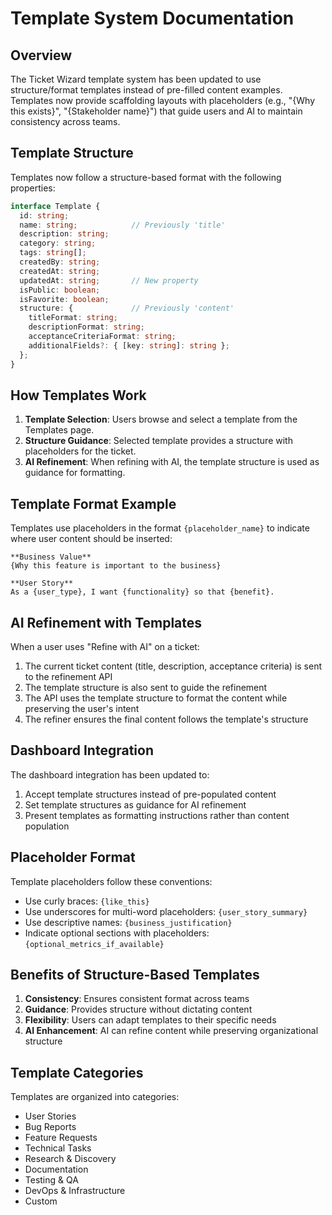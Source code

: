 # Template System Documentation

## Overview

The Ticket Wizard template system has been updated to use structure/format templates instead of pre-filled content examples. Templates now provide scaffolding layouts with placeholders (e.g., "{Why this exists}", "{Stakeholder name}") that guide users and AI to maintain consistency across teams.

## Template Structure

Templates now follow a structure-based format with the following properties:

```typescript
interface Template {
  id: string;
  name: string;            // Previously 'title'
  description: string;
  category: string;
  tags: string[];
  createdBy: string;
  createdAt: string;
  updatedAt: string;       // New property
  isPublic: boolean;
  isFavorite: boolean;
  structure: {             // Previously 'content'
    titleFormat: string;
    descriptionFormat: string;
    acceptanceCriteriaFormat: string;
    additionalFields?: { [key: string]: string };
  };
}
```

## How Templates Work

1. **Template Selection**: Users browse and select a template from the Templates page.
2. **Structure Guidance**: Selected template provides a structure with placeholders for the ticket.
3. **AI Refinement**: When refining with AI, the template structure is used as guidance for formatting.

## Template Format Example

Templates use placeholders in the format `{placeholder_name}` to indicate where user content should be inserted:

```
**Business Value**
{Why this feature is important to the business}

**User Story**
As a {user_type}, I want {functionality} so that {benefit}.
```

## AI Refinement with Templates

When a user uses "Refine with AI" on a ticket:

1. The current ticket content (title, description, acceptance criteria) is sent to the refinement API
2. The template structure is also sent to guide the refinement
3. The API uses the template structure to format the content while preserving the user's intent
4. The refiner ensures the final content follows the template's structure

## Dashboard Integration

The dashboard integration has been updated to:

1. Accept template structures instead of pre-populated content
2. Set template structures as guidance for AI refinement
3. Present templates as formatting instructions rather than content population

## Placeholder Format

Template placeholders follow these conventions:

- Use curly braces: `{like_this}`
- Use underscores for multi-word placeholders: `{user_story_summary}`
- Use descriptive names: `{business_justification}`
- Indicate optional sections with placeholders: `{optional_metrics_if_available}`

## Benefits of Structure-Based Templates

1. **Consistency**: Ensures consistent format across teams
2. **Guidance**: Provides structure without dictating content
3. **Flexibility**: Users can adapt templates to their specific needs
4. **AI Enhancement**: AI can refine content while preserving organizational structure

## Template Categories

Templates are organized into categories:
- User Stories
- Bug Reports
- Feature Requests
- Technical Tasks
- Research & Discovery
- Documentation
- Testing & QA
- DevOps & Infrastructure
- Custom
